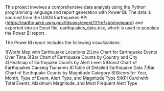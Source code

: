This project involves a comprehensive data analysis using the Python programming language and report generation with Power BI. The data is sourced from the USGS Earthquakes API (https://earthquake.usgs.gov/fdsnws/event/1/?ref=springboard) and exported into an Excel file, earthquakes_data.xlsx, which is used to populate the Power BI report.

The Power BI report includes the following visualizations:

1)World Map with Earthquake Locations
2)Line Chart for Earthquake Events Over Time
3)Bar Chart of Earthquake Counts by Country and City
4)Heatmap of Earthquake Counts by Alert Level
5)Donut Chart of Earthquakes Causing Tsunamis
6)Table of Detailed Earthquake Data
7)Bar Chart of Earthquake Counts by Magnitude Category
8)Slicers for Year, Month, Type of Event, Alert Type, and Magnitude Type
9)KPI Card with Total Events, Maximum Magnitude, and Most Frequent Alert Type